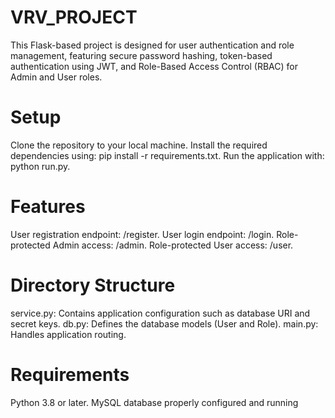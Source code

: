 # VRV_PROJECT

This Flask-based project is designed for user authentication and role management, featuring secure password hashing, token-based authentication using JWT, and Role-Based Access Control (RBAC) for Admin and User roles.

# Setup

Clone the repository to your local machine.
Install the required dependencies using: pip install -r requirements.txt.
Run the application with: python run.py.

# Features

User registration endpoint: /register.
User login endpoint: /login.
Role-protected Admin access: /admin.
Role-protected User access: /user.

# Directory Structure

service.py: Contains application configuration such as database URI and secret keys.
db.py: Defines the database models (User and Role).
main.py: Handles application routing.

# Requirements

Python 3.8 or later.
MySQL database properly configured and running
